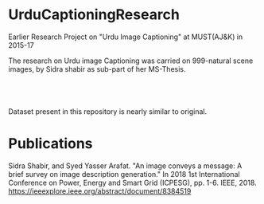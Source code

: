# UrduCaptioningResearch
Earlier Research Project on "Urdu Image Captioning" at MUST(AJ&amp;K) in 2015-17

The research on Urdu image Captioning was carried on 999-natural scene images, by Sidra shabir as sub-part of her MS-Thesis.
<br>
<br>
<br>
<br>
<br>
Dataset present in this repository is nearly similar to original.



# Publications 
Sidra Shabir, and Syed Yasser Arafat. "An image conveys a message: A brief survey on image description generation." In 2018 1st International Conference on Power, Energy and Smart Grid (ICPESG), pp. 1-6. IEEE, 2018.
https://ieeexplore.ieee.org/abstract/document/8384519

